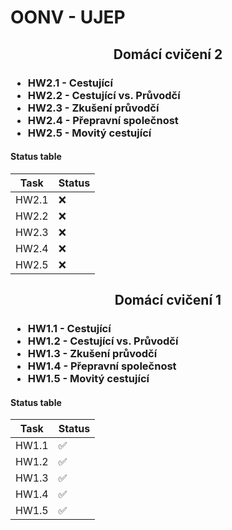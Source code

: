 <h1> OONV - UJEP
</h1>


<h2 align=center> Domácí cvičení 2
</h2>

<h3>
    <ul>
        <li>HW2.1 - Cestující</li>
        <li>HW2.2 - Cestující vs. Průvodčí</li> 
        <li>HW2.3 - Zkušení průvodčí</li> 
        <li>HW2.4 - Přepravní společnost</li> 
        <li>HW2.5 - Movitý cestující</li> 
    </ul>
</h3>


<h4>
    Status table
</h4>
<p>

| Task  | Status             |
| ----- | ------------------ |
| HW2.1 | :x: |
| HW2.2 | :x: |
| HW2.3 | :x: |
| HW2.4 | :x: |
| HW2.5 | :x: |

</p>

<h2 align=center> Domácí cvičení 1
</h2>

<h3>
    <ul>
        <li>HW1.1 - Cestující</li>
        <li>HW1.2 - Cestující vs. Průvodčí</li> 
        <li>HW1.3 - Zkušení průvodčí</li> 
        <li>HW1.4 - Přepravní společnost</li> 
        <li>HW1.5 - Movitý cestující</li> 
    </ul>
</h3>


<h4>
    Status table
</h4>
<p>

| Task  | Status             |
| ----- | ------------------ |
| HW1.1 | :white_check_mark: |
| HW1.2 | :white_check_mark: |
| HW1.3 | :white_check_mark: |
| HW1.4 | :white_check_mark: |
| HW1.5 | :white_check_mark: |

</p>
